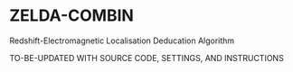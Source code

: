 # ZELDA-COMBIN
Redshift-Electromagnetic Localisation Deducation Algorithm

TO-BE-UPDATED WITH SOURCE CODE, SETTINGS, AND INSTRUCTIONS
